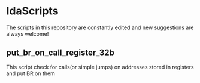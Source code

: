 # IdaScripts

The scripts in this repository are constantly edited and new suggestions are always welcome!

## put_br_on_call_register_32b
This script check for calls(or simple jumps) on addresses stored in registers and put BR on them
